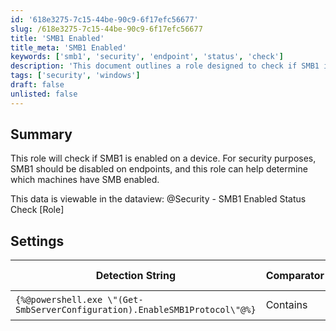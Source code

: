 ```yaml
---
id: '618e3275-7c15-44be-90c9-6f17efc56677'
slug: /618e3275-7c15-44be-90c9-6f17efc56677
title: 'SMB1 Enabled'
title_meta: 'SMB1 Enabled'
keywords: ['smb1', 'security', 'endpoint', 'status', 'check']
description: 'This document outlines a role designed to check if SMB1 is enabled on endpoints. It highlights the importance of disabling SMB1 for security purposes and provides details on how to view the status of SMB1 across devices using a specific dataview.'
tags: ['security', 'windows']
draft: false
unlisted: false
---
```


## Summary

This role will check if SMB1 is enabled on a device. For security purposes, SMB1 should be disabled on endpoints, and this role can help determine which machines have SMB enabled.

This data is viewable in the dataview: @Security - SMB1 Enabled Status Check [Role]

## Settings

| Detection String                                      | Comparator | Result | Applicable OS |
|------------------------------------------------------|------------|--------|----------------|
| `{%@powershell.exe \"(Get-SmbServerConfiguration).EnableSMB1Protocol\"@%}` | Contains   | True   | Windows OS     |
